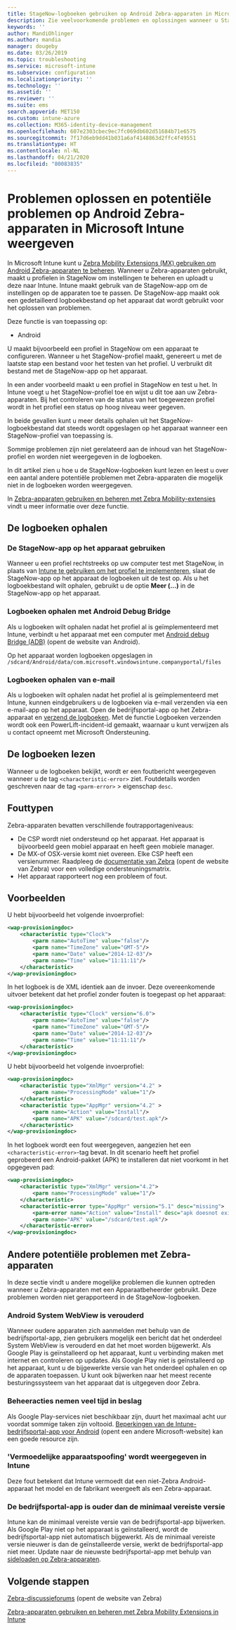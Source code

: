```yaml
---
title: StageNow-logboeken gebruiken op Android Zebra-apparaten in Microsoft Intune - Azure | Microsoft Docs
description: Zie veelvoorkomende problemen en oplossingen wanneer u StageNow op Android-apparaten gebruikt met Microsoft Intune. U krijgt ook meer informatie over het ophalen van logboeken en voorbeelden van hoe u de logboeken controleert op succes of fouten.
keywords: ''
author: MandiOhlinger
ms.author: mandia
manager: dougeby
ms.date: 03/26/2019
ms.topic: troubleshooting
ms.service: microsoft-intune
ms.subservice: configuration
ms.localizationpriority: ''
ms.technology: ''
ms.assetid: ''
ms.reviewer: ''
ms.suite: ems
search.appverid: MET150
ms.custom: intune-azure
ms.collection: M365-identity-device-management
ms.openlocfilehash: 607e2303cbec9ec7fc069db602d51684b71e6575
ms.sourcegitcommit: 7f17d6eb9dd41b031a6af4148863d2ffc4f49551
ms.translationtype: HT
ms.contentlocale: nl-NL
ms.lasthandoff: 04/21/2020
ms.locfileid: "80083835"
---
```

# <a name="troubleshoot-and-see-potential-issues-on-android-zebra-devices-in-microsoft-intune"></a>Problemen oplossen en potentiële problemen op Android Zebra-apparaten in Microsoft Intune weergeven



In Microsoft Intune kunt u [Zebra Mobility Extensions (MX) gebruiken om Android Zebra-apparaten te beheren](android-zebra-mx-overview.md). Wanneer u Zebra-apparaten gebruikt, maakt u profielen in StageNow om instellingen te beheren en uploadt u deze naar Intune. Intune maakt gebruik van de StageNow-app om de instellingen op de apparaten toe te passen. De StageNow-app maakt ook een gedetailleerd logboekbestand op het apparaat dat wordt gebruikt voor het oplossen van problemen.

Deze functie is van toepassing op:

- Android

U maakt bijvoorbeeld een profiel in StageNow om een apparaat te configureren. Wanneer u het StageNow-profiel maakt, genereert u met de laatste stap een bestand voor het testen van het profiel. U verbruikt dit bestand met de StageNow-app op het apparaat.

In een ander voorbeeld maakt u een profiel in StageNow en test u het. In Intune voegt u het StageNow-profiel toe en wijst u dit toe aan uw Zebra-apparaten. Bij het controleren van de status van het toegewezen profiel wordt in het profiel een status op hoog niveau weer gegeven.

In beide gevallen kunt u meer details ophalen uit het StageNow-logboekbestand dat steeds wordt opgeslagen op het apparaat wanneer een StageNow-profiel van toepassing is.

Sommige problemen zijn niet gerelateerd aan de inhoud van het StageNow-profiel en worden niet weergegeven in de logboeken.

In dit artikel zien u hoe u de StageNow-logboeken kunt lezen en leest u over een aantal andere potentiële problemen met Zebra-apparaten die mogelijk niet in de logboeken worden weergegeven.

In [Zebra-apparaten gebruiken en beheren met Zebra Mobility-extensies](android-zebra-mx-overview.md) vindt u meer informatie over deze functie.

## <a name="get-the-logs"></a>De logboeken ophalen

### <a name="use-the-stagenow-app-on-the-device"></a>De StageNow-app op het apparaat gebruiken
Wanneer u een profiel rechtstreeks op uw computer test met StageNow, in plaats van [Intune te gebruiken om het profiel te implementeren](android-zebra-mx-overview.md#step-4-create-a-device-management-profile-in-stagenow), slaat de StageNow-app op het apparaat de logboeken uit de test op. Als u het logboekbestand wilt ophalen, gebruikt u de optie **Meer (...)** in de StageNow-app op het apparaat.

### <a name="get-logs-using-android-debug-bridge"></a>Logboeken ophalen met Android Debug Bridge
Als u logboeken wilt ophalen nadat het profiel al is geïmplementeerd met Intune, verbindt u het apparaat met een computer met [Android debug Bridge (ADB)](https://developer.android.com/studio/command-line/adb) (opent de website van Android).

Op het apparaat worden logboeken opgeslagen in `/sdcard/Android/data/com.microsoft.windowsintune.companyportal/files`

### <a name="get-logs-from-email"></a>Logboeken ophalen van e-mail
Als u logboeken wilt ophalen nadat het profiel al is geïmplementeerd met Intune, kunnen eindgebruikers u de logboeken via e-mail verzenden via een e-mail-app op het apparaat. Open de bedrijfsportal-app op het Zebra-apparaat en [verzend de logboeken](https://docs.microsoft.com/mem/intune/user-help/send-logs-to-your-it-admin-by-email-android). Met de functie Logboeken verzenden wordt ook een PowerLift-incident-id gemaakt, waarnaar u kunt verwijzen als u contact opneemt met Microsoft Ondersteuning.

## <a name="read-the-logs"></a>De logboeken lezen

Wanneer u de logboeken bekijkt, wordt er een foutbericht weergegeven wanneer u de tag `<characteristic-error>` ziet. Foutdetails worden geschreven naar de tag `<parm-error>` > eigenschap `desc`.

## <a name="error-types"></a>Fouttypen

Zebra-apparaten bevatten verschillende foutrapportageniveaus:

- De CSP wordt niet ondersteund op het apparaat. Het apparaat is bijvoorbeeld geen mobiel apparaat en heeft geen mobiele manager.
- De MX-of OSX-versie komt niet overeen. Elke CSP heeft een versienummer. Raadpleeg de [documentatie van Zebra](http://techdocs.zebra.com/mx/) (opent de website van Zebra) voor een volledige ondersteuningsmatrix.
- Het apparaat rapporteert nog een probleem of fout.

## <a name="examples"></a>Voorbeelden

U hebt bijvoorbeeld het volgende invoerprofiel:

```xml
<wap-provisioningdoc>
    <characteristic type="Clock">
        <parm name="AutoTime" value="false"/>
        <parm name="TimeZone" value="GMT-5"/>
        <parm name="Date" value="2014-12-03"/>
        <parm name="Time" value="11:11:11"/>
    </characteristic>
</wap-provisioningdoc>
```

In het logboek is de XML identiek aan de invoer. Deze overeenkomende uitvoer betekent dat het profiel zonder fouten is toegepast op het apparaat:

```xml
<wap-provisioningdoc>
    <characteristic type="Clock" version="6.0">
        <parm name="AutoTime" value="false"/>
        <parm name="TimeZone" value="GMT-5"/>
        <parm name="Date" value="2014-12-03"/>
        <parm name="Time" value="11:11:11"/>
    </characteristic>
</wap-provisioningdoc>
```

U hebt bijvoorbeeld het volgende invoerprofiel:

```xml
<wap-provisioningdoc>
    <characteristic type="XmlMgr" version="4.2" >
        <parm name="ProcessingMode" value="1"/>
    </characteristic>
    <characteristic type="AppMgr" version="4.2" >
        <parm name="Action" value="Install"/>
        <parm name="APK" value="/sdcard/test.apk"/>
    </characteristic>
</wap-provisioningdoc>
```

In het logboek wordt een fout weergegeven, aangezien het een `<characteristic-error>`-tag bevat. In dit scenario heeft het profiel geprobeerd een Android-pakket (APK) te installeren dat niet voorkomt in het opgegeven pad:

```xml
<wap-provisioningdoc>
    <characteristic type="XmlMgr" version="4.2">
        <parm name="ProcessingMode" value="1"/>
    </characteristic>
    <characteristic-error type="AppMgr" version="5.1" desc="missing">
        <parm-error name="Action" value="Install" desc="apk doesnot exist in the path"/>
        <parm name="APK" value="/sdcard/test.apk"/>
    </characteristic-error>
</wap-provisioningdoc>
```

## <a name="other-potential-issues-with-zebra-devices"></a>Andere potentiële problemen met Zebra-apparaten

In deze sectie vindt u andere mogelijke problemen die kunnen optreden wanneer u Zebra-apparaten met een Apparaatbeheerder gebruikt. Deze problemen worden niet gerapporteerd in de StageNow-logboeken.

### <a name="android-system-webview-is-out-of-date"></a>Android System WebView is verouderd

Wanneer oudere apparaten zich aanmelden met behulp van de bedrijfsportal-app, zien gebruikers mogelijk een bericht dat het onderdeel System WebView is verouderd en dat het moet worden bijgewerkt. Als Google Play is geïnstalleerd op het apparaat, kunt u verbinding maken met internet en controleren op updates. Als Google Play niet is geïnstalleerd op het apparaat, kunt u de bijgewerkte versie van het onderdeel ophalen en op de apparaten toepassen. U kunt ook bijwerken naar het meest recente besturingssysteem van het apparaat dat is uitgegeven door Zebra.

### <a name="management-actions-take-a-long-time"></a>Beheeracties nemen veel tijd in beslag

Als Google Play-services niet beschikbaar zijn, duurt het maximaal acht uur voordat sommige taken zijn voltooid. [Beperkingen van de Intune-bedrijfsportal-app voor Android](https://support.microsoft.com/help/3211588/limitations-of-intune-company-portal-app-for-android-in-china) (opent een andere Microsoft-website) kan een goede resource zijn.

### <a name="device-spoofing-suspected-shows-in-intune"></a>'Vermoedelijke apparaatspoofing' wordt weergegeven in Intune

Deze fout betekent dat Intune vermoedt dat een niet-Zebra Android-apparaat het model en de fabrikant weergeeft als een Zebra-apparaat.

### <a name="company-portal-app-is-older-than-minimum-required-version"></a>De bedrijfsportal-app is ouder dan de minimaal vereiste versie

Intune kan de minimaal vereiste versie van de bedrijfsportal-app bijwerken. Als Google Play niet op het apparaat is geïnstalleerd, wordt de bedrijfsportal-app niet automatisch bijgewerkt. Als de minimaal vereiste versie nieuwer is dan de geïnstalleerde versie, werkt de bedrijfsportal-app niet meer. Update naar de nieuwste bedrijfsportal-app met behulp van [sideloaden op Zebra-apparaten](android-zebra-mx-overview.md#sideload-the-company-portal-app).

## <a name="next-steps"></a>Volgende stappen

[Zebra-discussieforums](https://developer.zebra.com/community/home/discussions) (opent de website van Zebra)

[Zebra-apparaten gebruiken en beheren met Zebra Mobility Extensions in Intune](android-zebra-mx-overview.md)
